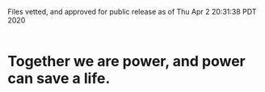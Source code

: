 Files vetted, and approved for public release as of Thu Apr  2 20:31:38 PDT 2020<br><br><h1>Together we are power, and power can save a life.</h1>
